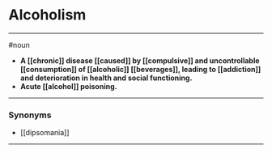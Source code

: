 # Alcoholism
---
#noun
- **A [[chronic]] disease [[caused]] by [[compulsive]] and uncontrollable [[consumption]] of [[alcoholic]] [[beverages]], leading to [[addiction]] and deterioration in health and social functioning.**
- **Acute [[alcohol]] poisoning.**
---
### Synonyms
- [[dipsomania]]
---
